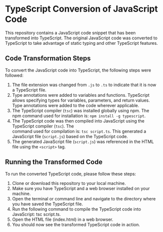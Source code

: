 # TypeScript Conversion of JavaScript Code

This repository contains a JavaScript code snippet that has been transformed into TypeScript. The original
JavaScript code was converted to TypeScript to take advantage of static typing and other TypeScript features.


## Code Transformation Steps

To convert the JavaScript code into TypeScript, the following steps were followed:

1. The file extension was changed from `.js` to `.ts` to indicate that it is now a TypeScript file.
2. Type annotations were added to variables and functions. TypeScript allows specifying types for variables, 
   parameters, and return values. Type annotations were added to the code wherever applicable.
3. The TypeScript compiler (`tsc`) was installed globally using npm. The npm command used for installation 
   is: `npm install -g typescript`.
4. The TypeScript code was then compiled into JavaScript using the TypeScript compiler (`tsc`). The             
   command used for compilation is: `tsc script.ts`. This generated a JavaScript file (`script.js`)
   based on the TypeScript code.
5. The generated JavaScript file (`script.js`) was referenced in the HTML file using the `<script>` tag.   


## Running the Transformed Code

To run the converted TypeScript code, please follow these steps:

1. Clone or download this repository to your local machine.
2. Make sure you have TypeScript and a web browser installed on your machine.
3. Open the terminal or command line and navigate to the directory where you have saved the TypeScript file.
4. Run the following command to compile the TypeScript code into JavaScript: tsc script.ts.
5. Open the HTML file (index.html) in a web browser.
6. You should now see the transformed TypeScript code in action.
